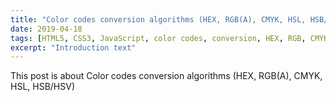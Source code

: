 ```yaml
---
title: "Color codes conversion algorithms (HEX, RGB(A), CMYK, HSL, HSB/HSV)"
date: 2019-04-18
tags: [HTML5, CSS3, JavaScript, color codes, conversion, HEX, RGB, CMYK]
excerpt: "Introduction text"
---
```


This post is about Color codes conversion algorithms (HEX, RGB(A), CMYK, HSL, HSB/HSV)

